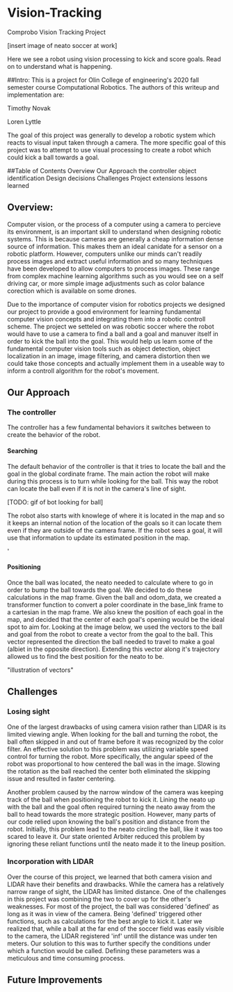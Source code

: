 # Vision-Tracking
Comprobo Vision Tracking Project

[insert image of neato soccer at work]

Here we see a robot using vision processing to kick and score goals. Read on to understand what is happening.

##Intro:
This is a project for Olin College of engineering's 2020 fall semester course Computational Robotics. The authors of this writeup and implementation are:

Timothy Novak

Loren Lyttle

The goal of this project was generally to develop a robotic system which reacts to visual input taken through a camera. The more specific goal of this project was to attempt to use visual processing to create a robot which could kick a ball towards a goal.

##Table of Contents
Overview
Our Approach
    the controller
    object identification
Design decisions
Challenges
Project extensions
lessons learned

## Overview:

Computer vision, or the process of a computer using a camera to percieve its environment, is an important skill to understand when designing robotic systems. This is because cameras are generally a cheap information dense source of information. This makes them an ideal canidate for a sensor on a robotic platform. However, computers unlike our minds can't readily process images and extract useful information and so many techniques have been developed to allow computers to process images. These range from complex machine learning algorithms such as you would see on a self driving car, or more simple image adjustments such as color balance corection which is available on some drones.

Due to the importance of computer vision for robotics projects we designed our project to provide a good environment for learning fundamental computer vision concepts and integrating them into a robotic controll scheme. The project we setteled on was robotic soccer where the robot would have to use a camera to find a ball and a goal and manuver itself in order to kick the ball into the goal. This would help us learn some of the fundamental computer vision tools such as object detection, object localization in an image, image filtering, and camera distortion then we could take those concepts and actually implement them in a useable way to inform a controll algorithm for the robot's movement.

## Our Approach

### The controller

The controller has a few fundamental behaviors it switches between to create the behavior of the robot.

#### Searching

The default behavior of the controller is that it tries to locate the ball and the goal in the global cordinate frame. The main action the robot will make during this process is to turn while looking for the ball. This way the robot can locate the ball even if it is not in the camera's line of sight.

[TODO: gif of bot looking for ball]

The robot also starts with knowlege of where it is located in the map and so it keeps an internal notion of the location of the goals so it can locate them even if they are outside of the camera frame. If the robot sees a goal, it will use that information to update its estimated position in the map.

'
#### Positioning

Once the ball was located, the neato needed to calculate where to go in order to bump the ball towards the goal. We decided to do these calculations in the map frame. Given the ball and odom_data, we created a transformer function to convert a poler coordinate in the base_link frame to a cartesian in the map frame. We also knew the position of each goal in the map, and decided that the center of each goal's opening would be the ideal spot to aim for. Looking at the image below, we used the vectors to the ball and goal from the robot to create a vector from the goal to the ball. This vector represented the direction the ball needed to travel to make a goal (albiet in the opposite direction). Extending this vector along it's trajectory allowed us to find the best position for the neato to be.

"illustration of vectors"

## Challenges

### Losing sight

One of the largest drawbacks of using camera vision rather than LIDAR is its limited viewing angle. When looking for the ball and turning the robot, the ball often skipped in and out of frame before it was recognized by the color filter. An effective solution to this problem was utilizing variable speed control for turning the robot. More specifically, the angular speed of the robot was proportional to how centered the ball was in the image. Slowing the rotation as the ball reached the center both eliminated the skipping issue and resulted in faster centering.

Another problem caused by the narrow window of the camera was keeping track of the ball when positioning the robot to kick it. Lining the neato up with the ball and the goal often required turning the neato away from the ball to head towards the more strategic position. However, many parts of our code relied upon knowing the ball's position and distance from the robot. Initially, this problem lead to the neato circling the ball, like it was too scared to leave it. Our state oriented Arbiter reduced this problem by ignoring these reliant functions until the neato made it to the lineup position.

### Incorporation with LIDAR

Over the course of this project, we learned that both camera vision and LIDAR have their benefits and drawbacks. While the camera has a relatively narrow range of sight, the LIDAR has limited distance. One of the challenges in this project was combining the two to cover up for the other's weaknesses. For most of the project, the ball was considered 'defined' as long as it was in view of the camera. Being 'defined' triggered other functions, such as calculations for the best angle to kick it. Later we realized that, while a ball at the far end of the soccer field was easily visible to the camera, the LIDAR registered 'inf' untill the distance was under ten meters. Our solution to this was to further specify the conditions under which a function would be called. Defining these parameters was a meticulous and time consuming process.

## Future Improvements

###
